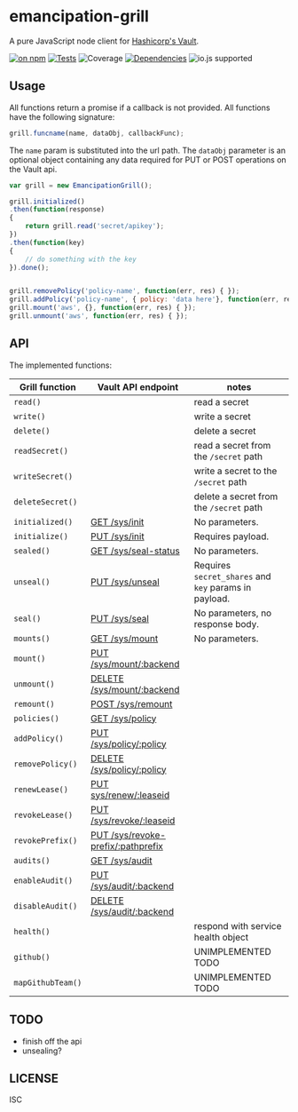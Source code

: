 # emancipation-grill

A pure JavaScript node client for [Hashicorp's Vault](https://hashicorp.com/blog/vault.html).

[![on npm](http://img.shields.io/npm/v/emancipation-grill.svg?style=flat)](https://www.npmjs.org/package/emancipation-grill)  [![Tests](http://img.shields.io/travis/ceejbot/emancipation-grill.svg?style=flat)](http://travis-ci.org/ceejbot/emancipation-grill)  ![Coverage](http://img.shields.io/badge/coverage-%3F%3F%25-lightgray.svg?style=flat)   [![Dependencies](http://img.shields.io/david/ceejbot/emancipation-grill.svg?style=flat)](https://david-dm.org/ceejbot/emancipation-grill) ![io.js supported](https://img.shields.io/badge/io.js-supported-green.svg?style=flat)

## Usage

All functions return a promise if a callback is not provided. All functions have the following signature:

```javascript
grill.funcname(name, dataObj, callbackFunc);
```

The `name` param is substituted into the url path. The `dataObj` parameter is an optional object containing any data required for PUT or POST operations on the Vault api.

```javascript
var grill = new EmancipationGrill();

grill.initialized()
.then(function(response)
{
    return grill.read('secret/apikey');
})
.then(function(key)
{
    // do something with the key
}).done();


grill.removePolicy('policy-name', function(err, res) { });
grill.addPolicy('policy-name', { policy: 'data here'}, function(err, res) { });
grill.mount('aws', {}, function(err, res) { });
grill.unmount('aws', function(err, res) { });
```

## API

The implemented functions:

| Grill function | Vault API endpoint | notes |
| --- | --- | --- |
| `read()` |  | read a secret
| `write()` |  | write a secret
| `delete()` |  | delete a secret
| `readSecret()` |  | read a secret from the `/secret` path
| `writeSecret()` |  | write a secret to the `/secret` path
| `deleteSecret()` |  | delete a secret from the `/secret` path
| `initialized()` | [GET /sys/init](http://vaultproject.io/docs/http/sys-init.html) | No parameters.
| `initialize()` | [PUT /sys/init](http://vaultproject.io/docs/http/sys-init.html) | Requires payload.
| `sealed()` | [GET /sys/seal-status](http://vaultproject.io/docs/http/sys-seal-status.html) | No parameters.
| `unseal()` | [PUT /sys/unseal](http://vaultproject.io/docs/http/sys-unseal.html)|  Requires `secret_shares` and `key` params in payload.
| `seal()` | [PUT /sys/seal](http://vaultproject.io/docs/http/sys-seal.html) | No parameters, no response body.
| `mounts()` | [GET /sys/mount](http://vaultproject.io/docs/http/sys-mounts.html) | No parameters.
| `mount()` | [PUT /sys/mount/:backend](http://vaultproject.io/docs/http/sys-mounts.html)
| `unmount()` | [DELETE /sys/mount/:backend](http://vaultproject.io/docs/http/sys-mounts.html)
| `remount()` | [POST /sys/remount](http://vaultproject.io/docs/http/sys-remount.html)
| `policies()` | [GET /sys/policy](http://vaultproject.io/docs/http/sys-policy.html)
| `addPolicy()` | [PUT /sys/policy/:policy](http://vaultproject.io/docs/http/sys-policy.html)
| `removePolicy()` | [DELETE /sys/policy/:policy](http://vaultproject.io/docs/http/sys-policy.html)
| `renewLease()` | [PUT sys/renew/:leaseid](http://vaultproject.io/docs/http/sys-renew.html)
| `revokeLease()` | [PUT /sys/revoke/:leaseid](http://vaultproject.io/docs/http/sys-revoke.html)
| `revokePrefix()` | [PUT /sys/revoke-prefix/:pathprefix](http://vaultproject.io/docs/http/sys-revoke-prefix.html)
| `audits()` | [GET /sys/audit](http://vaultproject.io/docs/http/sys-audit.html)
| `enableAudit()` | [PUT /sys/audit/:backend](http://vaultproject.io/docs/http/sys-audit.html)
| `disableAudit()` | [DELETE /sys/audit/:backend](http://vaultproject.io/docs/http/sys-audit.html)
| `health()` | | respond with service health object
| `github()` | | UNIMPLEMENTED TODO
| `mapGithubTeam()` | | UNIMPLEMENTED TODO


## TODO

* finish off the api
* unsealing?

## LICENSE

ISC
